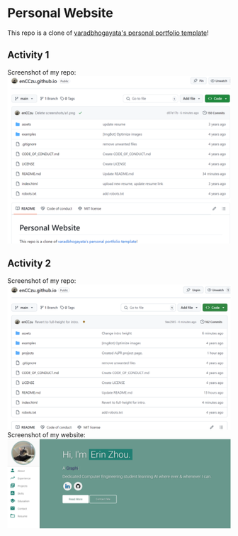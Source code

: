 # Personal Website 
This repo is a clone of [varadbhogayata's personal portfolio template](https://github.com/varadbhogayata/varadbhogayata.github.io)! 

## Activity 1
Screenshot of my repo:
![Screenshot of the repo.](assets/screenshots/a1.png)

## Activity 2
Screenshot of my repo:
![Screenshot of the repo.](assets/screenshots/a2-1.png)
Screenshot of my website:
![Screenshot of the website.](assets/screenshots/a2-2.png)
